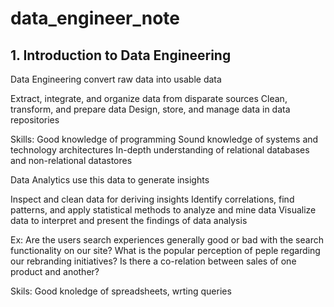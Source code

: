 # data_engineer_note

## 1. Introduction to Data Engineering

Data Engineering convert raw data into usable data

  Extract, integrate, and organize data from disparate sources
  Clean, transform, and prepare data
  Design, store, and manage data in data repositories
  
  Skills:
  Good knowledge of programming
  Sound knowledge of systems and technology architectures
  In-depth understanding of relational databases and non-relational datastores
    
Data Analytics use this data to generate insights

  Inspect and clean data for deriving insights
  Identify correlations, find patterns, and apply statistical methods to analyze and mine data
  Visualize data to interpret and present the findings of data analysis
  
  Ex: Are the users search experiences generally good or bad with the search functionality on our site?
      What is the popular perception of peple regarding our rebranding initiatives?
      Is there a co-relation between sales of one product and another?
      
  Skils:
  Good knoledge of spreadsheets, wrting queries
  
